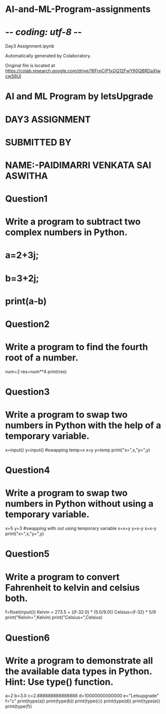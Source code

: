 # AI-and-ML-Program-assignments
# -*- coding: utf-8 -*-
Day3 Assignment.ipynb

Automatically generated by Colaboratory.

Original file is located at
    https://colab.research.google.com/drive/16FrpCiP1xGQ12FwY60QBRDaXlwcwS6Ul

# **AI and ML Program by letsUpgrade**
# **DAY3 ASSIGNMENT**
# **SUBMITTED BY**
# **NAME:-PAIDIMARRI VENKATA SAI ASWITHA**

# **Question1**
# Write a program to subtract two complex numbers in Python.


# a=2+3j;
# b=3+2j;
# print(a-b)

# **Question2**
# Write a program to find the fourth root of a number.


num=2
res=num**4
print(res)

# **Question3**
# Write a program to swap two numbers in Python with the help of a temporary variable.


x=input()
y=input()
#swapping
temp=x
x=y
y=temp
print("x=",x,"y=",y)

# **Question4**
# Write a program to swap two numbers in Python without using a temporary variable.


x=5
y=3
#swapping with out using temporary variable
x=x+y
y=x-y
x=x-y
print("x=",x,"y=",y)

# **Question5**
# Write a program to convert Fahrenheit to kelvin and celsius both.


f=float(input())
Kelvin = 273.5 + ((f-32.0) * (5.0/9.0))
Celsius=(f-32) * 5/9
print("Kelvin=",Kelvin)
print("Celsius=",Celsius)

# **Question6**
# Write a program to demonstrate all the available data types in Python. Hint: Use type() function.


a=2
b=3.0
c=2.888888888888888
d=10000000000000
e="Letsupgrade"
f="c"
print(type(a))
print(type(b))
print(type(c))
print(type(d))
print(type(e))
print(type(f))
